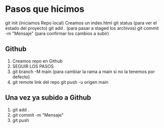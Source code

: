 # Pasos que hicimos

git init (iniciamos Repo local)
Creamos un index.html
git status (para ver el estado del proyecto)
git add . (para pasar a staged los archivos)
git commit -m "Mensaje" (para confirmar los cambios a subir)

## Github
1. Creamos repo en Github
2. SEGUIR LOS PASOS
3. git branch -M main (para cambiar la rama a main si no la tenemos por defecto)
4. git remote link del repo
git push -u origen main

## Una vez ya subido a Github
1. git add .
2. git commit -m "Mensaje"
3. git push

